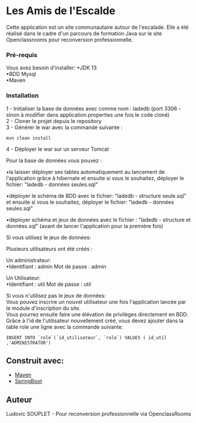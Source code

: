 # Les Amis de l'Escalde

Cette application est un site communautaire autour de l'escalade. Elle a été réalisé dans le cadre d'un parcours de formation Java sur le site Openclassrooms pour reconversion professionnelle.

### Pré-requis

Vous avez besoin d'installer:
•JDK 13  
•BDD Mysql  
•Maven  

### Installation

1 - Initialiser la base de données avec comme nom : ladedb (port 3306 - sinon à modifier dans application.properties une fois le code cloné)  
2 - Cloner le projet depuis le repository  
3 - Générer le war avec la commande suivante :  
```
mvn clean install
```
4 - Déployer le war sur un serveur Tomcat

Pour la base de données vous pouvez :

•la laisser déployer ses tables automatiquement au lancement de l'application grâce à hibernate et ensuite si vous le souhaitez, déployer le fichier: "ladedb - données seules.sql"

•déployer le schéma de BDD avec le fichier: "ladedb - structure seule.sql" et ensuite si vous le souhaitez, déployer le fichier: "ladedb - données seules.sql"

•déployer schéma et jeux de données avec le fichier : "ladedb - structure et données.sql" (avant de lancer l'application pour la première fois)

Si vous utilisez le jeux de données:

Plusieurs utilisateurs ont été créés :

Un administrateur:   
•Identifiant : admin Mot de passe : admin

Un Utilisateur:  
•Identifiant : util Mot de passe : util

Si vous n'utilisez pas le jeux de données:  
Vous pouvez inscrire un nouvel utilisateur une fois l'application lancée par le module d'inscription du site.  
Vous pourrez ensuite faire une élévation de privilèges directement en BDD.  
Grâce à l'id de l'utilisateur nouvellement créé, vous devez ajouter dans la table role une ligne avec la commande suivante:  
```
INSERT INTO `role`(`id_utilisateur`, `role`) VALUES ( id_util ,'ADMINISTRATOR')
```
## Construit avec:
* [Maven](https://maven.apache.org/)
* [SpringBoot](https://spring.io/projects/spring-boot)

## Auteur
Ludovic SOUPLET - Pour reconversion professionnelle via OpenclassRooms
